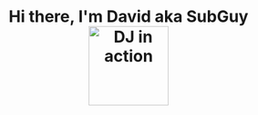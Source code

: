 
<p>
  <h1 align="center"><b>Hi there, I'm David aka SubGuy <img src="https://openmoji.org/data/color/svg/1F9D1-200D-1FAA9.svg" alt="DJ in action" width="140"></h1>
</p>
